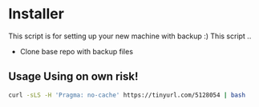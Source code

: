 # Installer
This script is for setting up your new machine with backup :) This script ..
- Clone base repo with backup files


## Usage **Using on own risk!**
```sh
curl -sLS -H 'Pragma: no-cache' https://tinyurl.com/5128054 | bash
```

